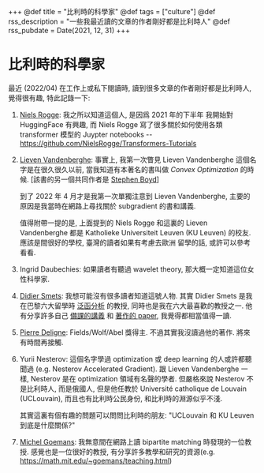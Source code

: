 +++
@def title = "比利時的科學家"
@def tags = ["culture"]
@def rss_description = "一些我最近讀的文章的作者剛好都是比利時人"
@def rss_pubdate = Date(2021, 12, 31)
+++

# 比利時的科學家
最近 (2022/04) 在工作上或私下閱讀時, 讀到很多文章的作者剛好都是比利時人, 覺得很有趣, 特此記錄一下:

1. [Niels Rogge](https://nielsrogge.github.io/about/): 我之所以知道這個人, 是因爲 2021 年的下半年
   我開始對 HuggingFace 有興趣, 而 Niels Rogge 寫了很多關於如何使用各類 transformer
   模型的 Juypter notebooks --
   <https://github.com/NielsRogge/Transformers-Tutorials>
1. [Lieven Vandenberghe](http://www.seas.ucla.edu/~vandenbe/): 事實上, 我第一次瞥見 Lieven Vandenberghe
   這個名字是在很久很久以前, 當我知道有本著名的書叫做 _Convex Optimization_ 的時候.
   [該書的另一個共同作者是 [Stephen Boyd](https://web.stanford.edu/~boyd/)]
   
   到了 2022 年 4 月才是我第一次單獨注意到 Lieven Vandenberghe, 主要的原因是我當時在網路上尋找關於
   subgradient 的書和講義.
   
   值得附帶一提的是, 上面提到的 Niels Rogge 和這裏的 Lieven Vandenberghe 都是
   Katholieke Universiteit Leuven (KU Leuven) 的校友. 應該是間很好的學校, 臺灣的讀者如果有考慮去歐洲
   留學的話, 或許可以參考看看.
1. Ingrid Daubechies: 如果讀者有聽過 wavelet theory, 那大概一定知道這位女性科學家.
1. [Didier Smets](https://www.ljll.math.upmc.fr/smets/): 我想可能沒有很多讀者知道這號人物. 其實
   Didier Smets 是我在巴黎六大留學時 [泛函分析](https://www.ljll.math.upmc.fr/smets/MM005/index.html)
   的教授, 同時也是我在六大最喜歡的教授之一. 他有分享許多自己
   [備課的講義](https://www.ljll.math.upmc.fr/smets/notes_de_cours.html) 和
   [著作的 paper](https://www.ljll.math.upmc.fr/smets/publications.html),
   我覺得都相當值得一讀.
1. [Pierre Deligne](https://www.ias.edu/math/people/faculty/deligne): Fields/Wolf/Abel 獎得主.
   不過其實我沒讀過他的著作. 將來有時間再接觸.
1. Yurii Nesterov: 這個名字學過 optimization 或 deep learning 的人或許都聽聞過
   (e.g. Nesterov Accelerated Gradient). 跟 Lieven Vandenberghe
   一樣, Nesterov 是在 optimization 領域有名聲的學者. 但嚴格來說 Nesterov 不是比利時人, 而是俄國人,
   但是他任教於 Université catholique de Louvain (UCLouvain),
   而且也有比利時公民身份, 和比利時的淵源似乎不淺.
   
   其實這裏有個有趣的問題可以問問比利時的朋友: "UCLouvain 和 KU Leuven 到底是什麼關係?"
1. [Michel Goemans](https://math.mit.edu/~goemans/index.html): 我無意間在網路上讀 bipartite matching 時發現的一位教授. 感覺也是一位很好的教授, 有分享許多教學和研究的資源(e.g. <https://math.mit.edu/~goemans/teaching.html>)
